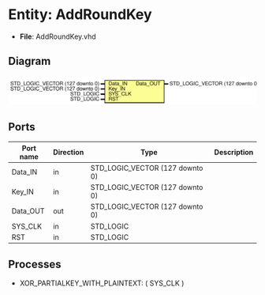 # Entity: AddRoundKey 

- **File**: AddRoundKey.vhd
## Diagram

![Diagram](AddRoundKey.svg "Diagram")
## Ports

| Port name | Direction | Type                            | Description |
| --------- | --------- | ------------------------------- | ----------- |
| Data_IN   | in        | STD_LOGIC_VECTOR (127 downto 0) |             |
| Key_IN    | in        | STD_LOGIC_VECTOR (127 downto 0) |             |
| Data_OUT  | out       | STD_LOGIC_VECTOR (127 downto 0) |             |
| SYS_CLK   | in        | STD_LOGIC                       |             |
| RST       | in        | STD_LOGIC                       |             |
## Processes
- XOR_PARTIALKEY_WITH_PLAINTEXT: ( SYS_CLK )
